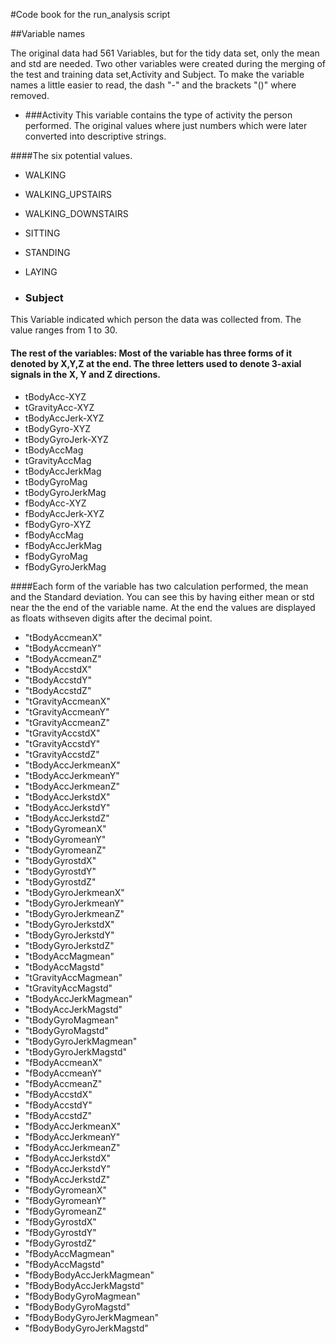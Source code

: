 #Code book for the run_analysis script


##Variable names

The original data had 561 Variables, but for the tidy data set, only the mean and std are needed.
Two other variables were created during the merging of the test and training data set,Activity and Subject.
To make the variable names a little easier to read, the dash "-"  and the brackets "()" where removed.

* ###Activity
This variable contains the type of activity the person performed.
The original values where just numbers which were later converted into           descriptive strings.
	
####The six potential values.

* WALKING
* WALKING_UPSTAIRS
* WALKING_DOWNSTAIRS
* SITTING
* STANDING
* LAYING


* ### Subject
This Variable indicated which person the data was collected from.
The value ranges from 1 to 30.
	
	
#### The rest of the variables: Most of the  variable has three forms of it denoted by X,Y,Z at the end. The three letters used to denote 3-axial signals in the X, Y and Z directions.
* tBodyAcc-XYZ
* tGravityAcc-XYZ
* tBodyAccJerk-XYZ
* tBodyGyro-XYZ
* tBodyGyroJerk-XYZ
* tBodyAccMag
* tGravityAccMag
* tBodyAccJerkMag
* tBodyGyroMag
* tBodyGyroJerkMag
* fBodyAcc-XYZ
* fBodyAccJerk-XYZ
* fBodyGyro-XYZ
* fBodyAccMag
* fBodyAccJerkMag
* fBodyGyroMag
* fBodyGyroJerkMag

####Each form of the variable has two calculation performed, the mean and the Standard deviation. You can see this by having either mean or std near the the end of the variable name. At the end the values are displayed as floats withseven digits after the decimal point.
	
	
* "tBodyAccmeanX"	
* "tBodyAccmeanY"
* "tBodyAccmeanZ"	
* "tBodyAccstdX"	
* "tBodyAccstdY"	
* "tBodyAccstdZ"	
* "tGravityAccmeanX"
* "tGravityAccmeanY"	
* "tGravityAccmeanZ"
* "tGravityAccstdX"	
* "tGravityAccstdY"	
* "tGravityAccstdZ"
* "tBodyAccJerkmeanX"
* "tBodyAccJerkmeanY"	
* "tBodyAccJerkmeanZ"	
* "tBodyAccJerkstdX"	
* "tBodyAccJerkstdY"	
* "tBodyAccJerkstdZ"	
* "tBodyGyromeanX"	
* "tBodyGyromeanY"	
* "tBodyGyromeanZ"	
* "tBodyGyrostdX"	
* "tBodyGyrostdY"	
* "tBodyGyrostdZ"	
* "tBodyGyroJerkmeanX"
* "tBodyGyroJerkmeanY"
* "tBodyGyroJerkmeanZ"
* "tBodyGyroJerkstdX"	
* "tBodyGyroJerkstdY"
* "tBodyGyroJerkstdZ"	
* "tBodyAccMagmean"	
* "tBodyAccMagstd"	
* "tGravityAccMagmean"
* "tGravityAccMagstd"	
* "tBodyAccJerkMagmean"
* "tBodyAccJerkMagstd"
* "tBodyGyroMagmean"	
* "tBodyGyroMagstd"	
* "tBodyGyroJerkMagmean"
* "tBodyGyroJerkMagstd"
* "fBodyAccmeanX"	
* "fBodyAccmeanY"	
* "fBodyAccmeanZ"	
* "fBodyAccstdX"	
* "fBodyAccstdY"	
* "fBodyAccstdZ"
* "fBodyAccJerkmeanX"
* "fBodyAccJerkmeanY"
* "fBodyAccJerkmeanZ"	
* "fBodyAccJerkstdX"	
* "fBodyAccJerkstdY"	
* "fBodyAccJerkstdZ"	
* "fBodyGyromeanX"	
* "fBodyGyromeanY"	
* "fBodyGyromeanZ"	
* "fBodyGyrostdX"	
* "fBodyGyrostdY"	
* "fBodyGyrostdZ"	
* "fBodyAccMagmean"	
* "fBodyAccMagstd"	
* "fBodyBodyAccJerkMagmean"
* "fBodyBodyAccJerkMagstd"	
* "fBodyBodyGyroMagmean"	
* "fBodyBodyGyroMagstd"	
* "fBodyBodyGyroJerkMagmean"
* "fBodyBodyGyroJerkMagstd"
	
	